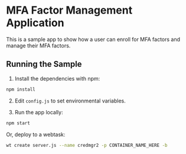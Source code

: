 # MFA Factor Management Application

This is a sample app to show how a user can enroll for MFA factors and manage their MFA factors. 

## Running the Sample

1. Install the dependencies with npm:

```bash
npm install
```

2. Edit `config.js` to set environmental variables.

3. Run the app locally:

```bash
npm start
```

   Or, deploy to a webtask:

```bash
wt create server.js --name credmgr2 -p CONTAINER_NAME_HERE -b
```

